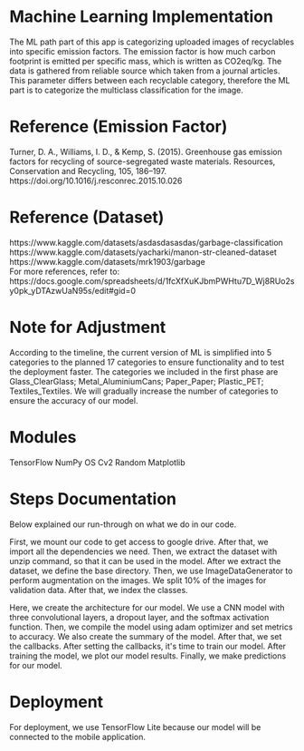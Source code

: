 <h1>Machine Learning Implementation</h1>
The ML path part of this app is categorizing uploaded images of recyclables into specific emission factors. The emission factor is how much carbon footprint is emitted per specific mass, which is written as CO2eq/kg. The data is gathered from reliable source which taken from a journal articles. This parameter differs between each recyclable category, therefore the ML part is to categorize the multiclass classification for the image.

<h1>Reference (Emission Factor)</h1>
Turner, D. A., Williams, I. D., & Kemp, S. (2015). Greenhouse gas emission factors for recycling of source-segregated waste materials. Resources, Conservation and Recycling, 105, 186–197. https://doi.org/10.1016/j.resconrec.2015.10.026 
<h1>Reference (Dataset)</h1>
https://www.kaggle.com/datasets/asdasdasasdas/garbage-classification<br>
https://www.kaggle.com/datasets/yacharki/manon-str-cleaned-dataset<br>
https://www.kaggle.com/datasets/mrk1903/garbage<br>
For more references, refer to: https://docs.google.com/spreadsheets/d/1fcXfXuKJbmPWHtu7D_Wj8RUo2sy0pk_yDTAzwUaN95s/edit#gid=0

<h1>Note for Adjustment</h1>
According to the timeline, the current version of ML is simplified into 5 categories to the planned 17 categories to ensure functionality and to test the deployment faster. The categories we included in the first phase are Glass_ClearGlass; Metal_AluminiumCans; Paper_Paper; Plastic_PET; Textiles_Textiles.
We will gradually increase the number of categories to ensure the accuracy of our model.

<h1>Modules</h1>
TensorFlow
NumPy
OS
Cv2
Random
Matplotlib

<h1>Steps Documentation</h1>
Below explained our run-through on what we do in our code.

First, we mount our code to get access to google drive. After that, we import all the dependencies we need. Then, we extract the dataset with unzip command, so that it can be used in the model. After we extract the dataset, we define the base directory. Then, we use ImageDataGenerator to perform augmentation on the images. We split 10% of the images for validation data. After that, we index the classes.

Here, we create the architecture for our model. We use a CNN model with three convolutional layers, a dropout layer, and the softmax activation function. Then, we compile the model using adam optimizer and set metrics to accuracy. We also create the summary of the model. After that, we set the callbacks. After setting the callbacks, it's time to train our model. After training the model, we plot our model results. Finally, we make predictions for our model.

<h1>Deployment</h1>
For deployment, we use TensorFlow Lite because our model will be connected to the mobile application.

